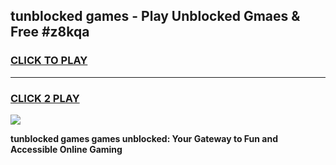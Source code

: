 
## tunblocked games - Play Unblocked Gmaes & Free #z8kqa
<h3>
<a href="https://news.freeplayer.one?title=tunblocked_games&ref=26F">CLICK TO PLAY</a></h3>
<hr>

<h3>
<a href="https://news.freeplayer.one?title=tunblocked_games&ref=26F">CLICK 2 PLAY</a>
  
</h3>

<a href="https://news.freeplayer.one?title=tunblocked_games&ref=26F/"><img src="https://clearcache.store/games.png"></a>


**tunblocked games games unblocked: Your Gateway to Fun and Accessible Online Gaming**
